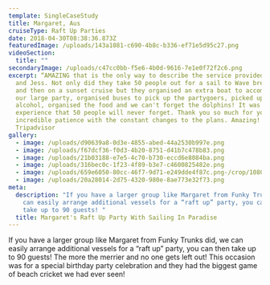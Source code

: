 ```yaml
---
template: SingleCaseStudy
title: Margaret, Aus
cruiseType: Raft Up Parties
date: 2018-04-30T08:38:36.873Z
featuredImage: /uploads/143a1081-c690-4b8c-b336-ef71e5d95c27.png
videoSection:
  title: ""
secondaryImage: /uploads/c47cc0bb-f5e6-4b0d-9616-7e1e0f72f2c6.png
excerpt: “AMAZING that is the only way to describe the service provided by Steve
  and Jess. Not only did they take 50 people out for a sail to Wave break Island
  and then on a sunset cruise but they organised an extra boat to accommodate
  our large party, organised buses to pick up the partygoers, picked up the
  alcohol, organised the food and we can't forget the dolphins! It was an
  experience that 50 people will never forget. Thank you so much for your
  incredible patience with the constant changes to the plans. Amazing!!”
  Tripadvisor
gallery:
  - image: /uploads/d90639a8-0d3e-4855-abed-44a2530b997e.png
  - image: /uploads/f67dcf36-f0d3-4b20-8751-d41b7c478b83.png
  - image: /uploads/21b03188-e7e5-4c70-b730-eccd6e8084ba.png
  - image: /uploads/316bec0c-1f23-4f89-b3e7-c4600825482e.png
  - image: /uploads/659e6050-80cc-46f7-9d71-e249dde4f87c.png-/crop/1080x1392/0,0/-/preview/
  - image: /uploads/20a28014-2d75-4320-980e-8ae773e32f73.png
meta:
  description: "If you have a larger group like Margaret from Funky Trunks did, we
    can easily arrange additional vessels for a “raft up” party, you can then
    take up to 90 guests! "
  title: Margaret's Raft Up Party With Sailing In Paradise
---
```

If you have a larger group like Margaret from Funky Trunks did, we can easily arrange additional vessels for a “raft up” party, you can then take up to 90 guests! The more the merrier and no one gets left out! This occasion was for a special birthday party celebration and they had the biggest game of beach cricket we had ever seen!
